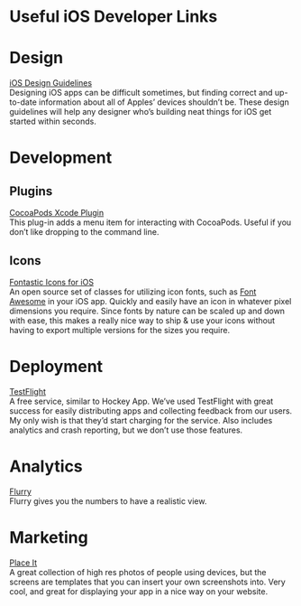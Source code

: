 # Useful iOS Developer Links
<h1>Design</h1>
<a href="http://iosdesign.ivomynttinen.com/">iOS Design Guidelines</a>
<br />
Designing iOS apps can be difficult sometimes, but finding correct and up-to-date information about all of Apples’ devices shouldn’t be. These design guidelines will help any designer who’s building neat things for iOS get started within seconds.

<h1>Development</h1>

<h2>Plugins</h2>
<a href="https://github.com/kattrali/cocoapods-xcode-plugin">CocoaPods Xcode Plugin</a>
<br />
This plug-in adds a menu item for interacting with CocoaPods. Useful if you don’t like dropping to the command line.

<h2>Icons</h2>
<a href="https://github.com/AlexDenisov/FontasticIcons">Fontastic Icons for iOS</a>
<br />
An open source set of classes for utilizing icon fonts, such as <a href="http://fortawesome.github.io/Font-Awesome/">Font Awesome</a> in your iOS app. Quickly and easily have an icon in whatever pixel dimensions you require. Since fonts by nature can be scaled up and down with ease, this makes a really nice way to ship & use your icons without having to export multiple versions for the sizes you require.

<h1>Deployment</h2>
<a href="http://testflightapp.com/">TestFlight</a>
<br />
A free service, similar to Hockey App. We’ve used TestFlight with great success for easily distributing apps and collecting feedback from our users. My only wish is that they’d start charging for the service. Also includes analytics and crash reporting, but we don’t use those features.

<h1>Analytics</h1>
<a href="http://flurry.com/">Flurry</a>
<br />
Flurry gives you the numbers to have a realistic view.

<h1>Marketing</h1>
<a href="https://placeit.net/">Place It</a>
<br />
A great collection of high res photos of people using devices, but the screens are templates that you can insert your own screenshots into. Very cool, and great for displaying your app in a nice way on your website.
